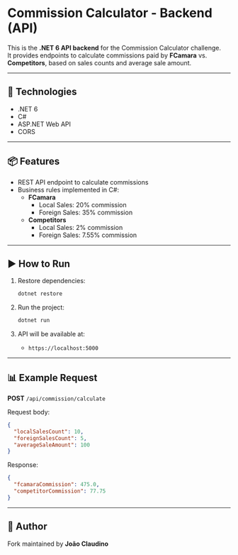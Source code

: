 # Commission Calculator - Backend (API)

This is the **.NET 6 API backend** for the Commission Calculator challenge.  
It provides endpoints to calculate commissions paid by **FCamara** vs. **Competitors**, based on sales counts and average sale amount.

---

## 🚀 Technologies

- .NET 6  
- C#  
- ASP.NET Web API  
- CORS  

---

## 📦 Features

- REST API endpoint to calculate commissions  
- Business rules implemented in C#:  
  - **FCamara**  
    - Local Sales: 20% commission  
    - Foreign Sales: 35% commission  
  - **Competitors**  
    - Local Sales: 2% commission  
    - Foreign Sales: 7.55% commission  

---

## ▶️ How to Run

1. Restore dependencies:
   ```bash
   dotnet restore
   ```

2. Run the project:
   ```bash
   dotnet run
   ```

3. API will be available at:
   - `https://localhost:5000`

---

## 📊 Example Request

**POST** `/api/commission/calculate`

Request body:
```json
{
  "localSalesCount": 10,
  "foreignSalesCount": 5,
  "averageSaleAmount": 100
}
```

Response:
```json
{
  "fcamaraCommission": 475.0,
  "competitorCommission": 77.75
}
```

---

## 📌 Author

Fork maintained by **João Claudino**

